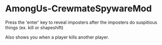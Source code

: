 # AmongUs-CrewmateSpywareMod
Press the 'enter' key to reveal imposters after the imposters do suspitious things (ex. kill or shapeshift)

Also shows you when a player kills another player.
